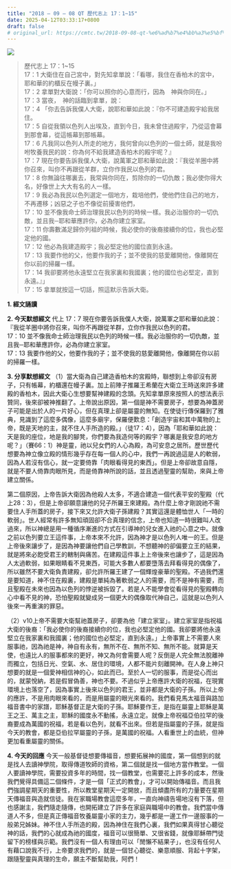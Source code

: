 ```yaml
---
title: "2018 – 09 – 08 QT 歷代志上 17：1~15"
date: 2025-04-12T03:33:17+0800
draft: false
# original_url: https://cmtc.tw/2018-09-08-qt-%e6%ad%b7%e4%bb%a3%e5%bf%97%e4%b8%8a-17%ef%bc%9a115
---
```


![](/images/qt.jpg)
> 歷代志上 17：1\~15  
> 17：1 大衛住在自己宮中，對先知拿單說：「看哪，我住在香柏木的宮中，耶和華的約櫃反在幔子裏。」  
> 17：2 拿單對大衛說：「你可以照你的心意而行，因為　神與你同在。」  
> 17：3 當夜，　神的話臨到拿單，說：  
> 17：4 「你去告訴我僕人大衛，說耶和華如此說：『你不可建造殿宇給我居住。  
> 17：5 自從我領以色列人出埃及，直到今日，我未曾住過殿宇，乃從這會幕到那會幕，從這帳幕到那帳幕。  
> 17：6 凡我同以色列人所走的地方，我何曾向以色列的一個士師，就是我吩咐牧養我民的說：你為何不給我建造香柏木的殿宇呢？』  
> 17：7 現在你要告訴我僕人大衛，說萬軍之耶和華如此說：『我從羊圈中將你召來，叫你不再跟從羊群，立你作我民以色列的君。  
> 17：8 你無論往哪裏去，我常與你同在，剪除你的一切仇敵；我必使你得大名，好像世上大大有名的人一樣。  
> 17：9 我必為我民以色列選定一個地方，栽培他們，使他們住自己的地方，不再遷移；凶惡之子也不像從前擾害他們，  
> 17：10 並不像我命士師治理我民以色列的時候一樣。我必治服你的一切仇敵，並且我─耶和華應許你，必為你建立家室。  
> 17：11 你壽數滿足歸你列祖的時候，我必使你的後裔接續你的位，我也必堅定他的國。  
> 17：12 他必為我建造殿宇；我必堅定他的國位直到永遠。  
> 17：13 我要作他的父，他要作我的子；並不使我的慈愛離開他，像離開在你以前的掃羅一樣。  
> 17：14 我卻要將他永遠堅立在我家裏和我國裏；他的國位也必堅定，直到永遠。』」  
> 17：15 拿單就按這一切話，照這默示告訴大衛。

**1. 經文誦讀**

**2.  今天默想經文**
代上 17：7 現在你要告訴我僕人大衛，說萬軍之耶和華如此說：『我從羊圈中將你召來，叫你不再跟從羊群，立你作我民以色列的君。  
17：10 並不像我命士師治理我民以色列的時候一樣。我必治服你的一切仇敵，並且我─耶和華應許你，必為你建立家室。  
17：13 我要作他的父，他要作我的子；並不使我的慈愛離開他，像離開在你以前的掃羅一樣。

**3. 分享默想經文**
（1）當大衛為自己建造香柏木的宮殿時，聯想到上帝卻沒有房子，只有帳幕，約櫃還在幔子裏。加上前陣子推羅王希蘭在大衛立王時送來許多建殿的香柏木，因此大衛心生想要幫神建殿的念頭。先知拿單原來按照人的想法表示贊同，後來卻被神推翻了。上帝說出原因，第一個是神不需要房子，想要為神蓋房子可能是出於人的一片好心，但在真理上卻是屬靈的無知。在使徒行傳保羅到了雅典，見識到了這麼多偶像，這麼多廟宇，保羅便歎息：「創造宇宙和其中萬物的上帝，既是天地的主，就不住人手所造的殿。」（徒17：4），因為「耶和華如此說：天是我的座位，地是我的腳凳，你們要為我造何等的殿宇？哪裏是我安息的地方呢？」（賽66：1）神是靈，祂以兒女們的人心為殿，為可安息之居所。歷世歷代想要為神立像立殿的情形幾乎存在每一個人的心中，我們一再說過這是人的軟弱，因為人若沒有信心，就一定要倚靠「肉眼看得見的東西」。但是上帝卻故意自隱，就是不要人倚靠肉眼所見，而是倚靠神所說的話，並且透過聖靈的幫助，來與上帝建立關係。

第二個原因，上帝告訴大衛因為他殺人太多，不適合建造一個代表平安的聖殿（代上28：3），但是上帝卻願意讓他的兒子所羅王來建殿。為什麼上帝才剛說祂不需要住人手所蓋的房子，接下來又允許大衛子孫建殿？其實這還是體恤世人「一時的軟弱」。世人經常有許多無知頑固卻不合真理的信念，上帝也知道一時很難叫人改過來，所以神總是用一種循序漸進的方式在引導神的兒女進入祂的心意之中。就像之前以色列要立王這件事，上帝本來不允許，因為神才是以色列人唯一的王。但是上帝後來讓步了，是因為神要讓他們自己學教訓，不想聽神的卻偏要立王的結果，就是將來必飽受君王的轄制與痛苦。在建殿這件事上上帝後來也讓步了，這是因為人太過軟弱，如果眼睛看不見東西，可能大多數人都要墮落去拜看得見的偶像了，所以雖然不要大衛負責建殿，卻允許所羅王建了一個輝煌豪華的聖殿。不過我們還是要知道，神不住在殿裏，建殿是單純為著軟弱之人的需要，而不是神有需要，而且聖殿在未來也因為以色列的悖逆被拆毀了。若是人不能學會從看得見的聖殿轉向心中看不見的神，恐怕聖殿就變成另一個更大的偶像取代神自己，這就是以色列人後來一再重演的罪惡。

（2）v10上帝不需要大衛幫祂蓋房子，卻要為他「建立家室」。建立家室是指祝福大衛的後裔：「我必使你的後裔接續你的位，我也必堅定他的國。我卻要將他永遠堅立在我家裏和我國裏；他的國位也必堅定，直到永遠。」上帝事實上不需要人來服事祂，因為祂是神，神自有永有，無所不在、無所不知、無所不能。就算是天使，也遠比人的服事都來的更好，神又為何會需要人呢？反倒是人完全無法脫離神而獨立，包括日光、空氣、水、居住的環境，人都不能片刻離開神。在人身上神只想要的就是一個愛神相信神的心，如此而已。至於人一切的服事，而是從心而出的，就蒙悅納，若是假冒偽善，神也不要。不過似乎上帝應許大衛的祝福，在現實環境上也落空了，因為事實上後來以色列的君王，並非都是大衛的子孫。所以上帝的應許，不是用肉眼來看的，而是用屬靈的眼光來看的。我們看見馬太福音與路加福音書中的家譜，耶穌基督正是大衛的子孫。耶穌要作王，是指在屬靈上耶穌是萬王之王、萬主之主，耶穌的國度永不動搖，永遠立定。就像上帝祝福亞伯拉罕的後裔要成為萬國的祝福，若是看以色列，就看不出來。但若是指屬靈的子孫，就是指今天的教會，都是亞伯拉罕屬靈的子孫，是萬國的祝福。人看重世上的血統，但神更加看重屬靈的關係。

**4. 今天的回應**
今天一般基督徒想要傳福音，想要拓展神的國度，第一個想到的就是找人去讀神學院，取得傳道牧師的資格，第二個就是找一個地方當作教堂。一個人要讀神學院，需要投資多年的時間，找一個教堂，也需要花上許多的成本，然後我們覺得具備這二個條件，才是一個「正式的教會」，才可以開始傳福音。而且我們強調星期天的重要性，所以教堂星期天一定開放，而且傾盡所有的力量要在星期天傳福音與造就信徒。我在家職場教會這麼多年，一直向神禱告場地沒有下落，但也感謝主，我們隨走隨傳，也開拓建立了許多在家庭與職場中的教會。我們當中傳道人不多，但是真正傳福音牧養屬靈小家的主力，幾乎都是一邊工作一邊服事的一般弟兄姊妹。神不住人手所造的殿，因為神住在我們心裏，我們如果真得甘心聽從神的話，我們的心就成為祂的國度，福音可以很簡單、又很省錢，就像耶穌帶門徒留下的榜樣與示範。我們沒有一個人有理由可以「閒懶不結果子」，也沒有任何人有藉口說我不行，上帝要求我們的，就是一個甘心聽從、樂意順服、背起十字架，跟隨聖靈與真理的生命，願主不斷幫助我，阿們！
